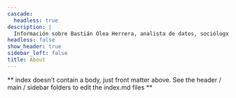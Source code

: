 ```yaml
---
cascade:
  headless: true
description: |
  Información sobre Bastián Olea Herrera, analista de datos, sociólogx y desarrollador en R.
headless: false
show_header: true
sidebar_left: false
title: About
---
```


** index doesn't contain a body, just front matter above.
See the header / main / sidebar folders to edit the index.md files **
